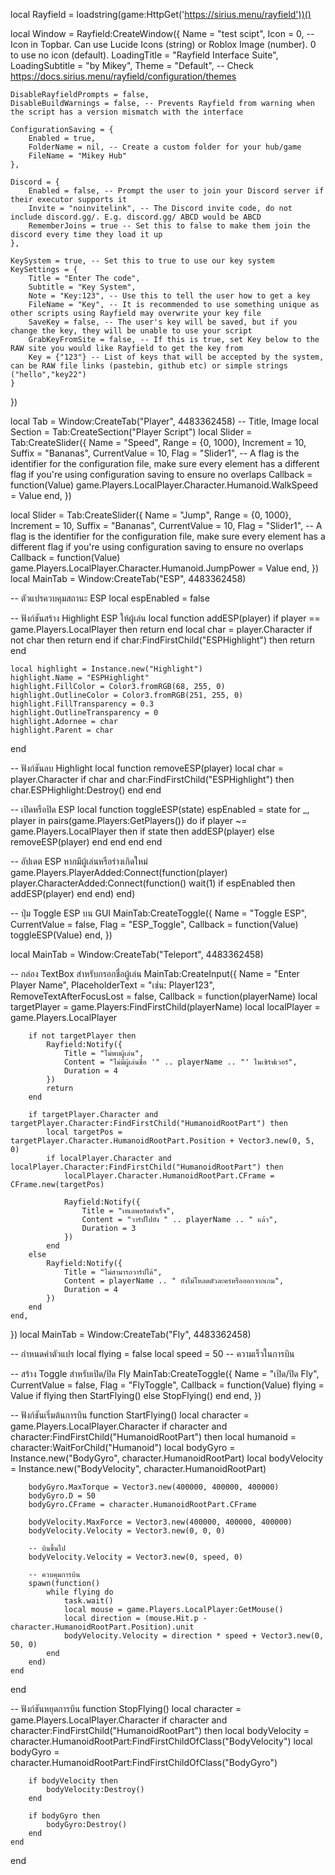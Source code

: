 local Rayfield = loadstring(game:HttpGet('https://sirius.menu/rayfield'))()

local Window = Rayfield:CreateWindow({
	Name = "test scipt",
	Icon = 0, -- Icon in Topbar. Can use Lucide Icons (string) or Roblox Image (number). 0 to use no icon (default).
	LoadingTitle = "Rayfield Interface Suite",
	LoadingSubtitle = "by Mikey",
	Theme = "Default", -- Check https://docs.sirius.menu/rayfield/configuration/themes

	DisableRayfieldPrompts = false,
	DisableBuildWarnings = false, -- Prevents Rayfield from warning when the script has a version mismatch with the interface

	ConfigurationSaving = {
		Enabled = true,
		FolderName = nil, -- Create a custom folder for your hub/game
		FileName = "Mikey Hub"
	},

	Discord = {
		Enabled = false, -- Prompt the user to join your Discord server if their executor supports it
		Invite = "noinvitelink", -- The Discord invite code, do not include discord.gg/. E.g. discord.gg/ ABCD would be ABCD
		RememberJoins = true -- Set this to false to make them join the discord every time they load it up
	},

	KeySystem = true, -- Set this to true to use our key system
	KeySettings = {
		Title = "Enter The code",
		Subtitle = "Key System",
		Note = "Key:123", -- Use this to tell the user how to get a key
		FileName = "Key", -- It is recommended to use something unique as other scripts using Rayfield may overwrite your key file
		SaveKey = false, -- The user's key will be saved, but if you change the key, they will be unable to use your script
		GrabKeyFromSite = false, -- If this is true, set Key below to the RAW site you would like Rayfield to get the key from
		Key = {"123"} -- List of keys that will be accepted by the system, can be RAW file links (pastebin, github etc) or simple strings ("hello","key22")
	}
})

local Tab = Window:CreateTab("Player", 4483362458) -- Title, Image
local Section = Tab:CreateSection("Player Script")
local Slider = Tab:CreateSlider({
	Name = "Speed",
	Range = {0, 1000},
	Increment = 10,
	Suffix = "Bananas",
	CurrentValue = 10,
	Flag = "Slider1", -- A flag is the identifier for the configuration file, make sure every element has a different flag if you're using configuration saving to ensure no overlaps
	Callback = function(Value)
		game.Players.LocalPlayer.Character.Humanoid.WalkSpeed = Value
	end,
})

local Slider = Tab:CreateSlider({
	Name = "Jump",
	Range = {0, 1000},
	Increment = 10,
	Suffix = "Bananas",
	CurrentValue = 10,
	Flag = "Slider1", -- A flag is the identifier for the configuration file, make sure every element has a different flag if you're using configuration saving to ensure no overlaps
	Callback = function(Value)
		game.Players.LocalPlayer.Character.Humanoid.JumpPower = Value
	end,
})
local MainTab = Window:CreateTab("ESP", 4483362458)

-- ตัวแปรควบคุมสถานะ ESP
local espEnabled = false

-- ฟังก์ชันสร้าง Highlight ESP ให้ผู้เล่น
local function addESP(player)
	if player == game.Players.LocalPlayer then return end
	local char = player.Character
	if not char then return end
	if char:FindFirstChild("ESPHighlight") then return end

	local highlight = Instance.new("Highlight")
	highlight.Name = "ESPHighlight"
	highlight.FillColor = Color3.fromRGB(68, 255, 0)
	highlight.OutlineColor = Color3.fromRGB(251, 255, 0)
	highlight.FillTransparency = 0.3
	highlight.OutlineTransparency = 0
	highlight.Adornee = char
	highlight.Parent = char
end

-- ฟังก์ชันลบ Highlight
local function removeESP(player)
	local char = player.Character
	if char and char:FindFirstChild("ESPHighlight") then
		char.ESPHighlight:Destroy()
	end
end

-- เปิดหรือปิด ESP
local function toggleESP(state)
	espEnabled = state
	for _, player in pairs(game.Players:GetPlayers()) do
		if player ~= game.Players.LocalPlayer then
			if state then
				addESP(player)
			else
				removeESP(player)
			end
		end
	end
end

-- อัปเดต ESP หากมีผู้เล่นหรือร่างเกิดใหม่
game.Players.PlayerAdded:Connect(function(player)
	player.CharacterAdded:Connect(function()
		wait(1)
		if espEnabled then
			addESP(player)
		end
	end)
end)

-- ปุ่ม Toggle ESP บน GUI
MainTab:CreateToggle({
	Name = "Toggle ESP",
	CurrentValue = false,
	Flag = "ESP_Toggle",
	Callback = function(Value)
		toggleESP(Value)
	end,
})

local MainTab = Window:CreateTab("Teleport", 4483362458)

-- กล่อง TextBox สำหรับกรอกชื่อผู้เล่น
MainTab:CreateInput({
	Name = "Enter Player Name",
	PlaceholderText = "เช่น: Player123",
	RemoveTextAfterFocusLost = false,
	Callback = function(playerName)
		local targetPlayer = game.Players:FindFirstChild(playerName)
		local localPlayer = game.Players.LocalPlayer

		if not targetPlayer then
			Rayfield:Notify({
				Title = "ไม่พบผู้เล่น",
				Content = "ไม่มีผู้เล่นชื่อ '" .. playerName .. "' ในเซิร์ฟเวอร์",
				Duration = 4
			})
			return
		end

		if targetPlayer.Character and targetPlayer.Character:FindFirstChild("HumanoidRootPart") then
			local targetPos = targetPlayer.Character.HumanoidRootPart.Position + Vector3.new(0, 5, 0)
			if localPlayer.Character and localPlayer.Character:FindFirstChild("HumanoidRootPart") then
				localPlayer.Character.HumanoidRootPart.CFrame = CFrame.new(targetPos)

				Rayfield:Notify({
					Title = "เทเลพอร์ตสำเร็จ",
					Content = "วาร์ปไปยัง " .. playerName .. " แล้ว",
					Duration = 3
				})
			end
		else
			Rayfield:Notify({
				Title = "ไม่สามารถวาร์ปได้",
				Content = playerName .. " ยังไม่โหลดตัวละครหรือออกจากเกม",
				Duration = 4
			})
		end
	end,
})
local MainTab = Window:CreateTab("Fly", 4483362458)

-- กำหนดค่าตัวแปร
local flying = false
local speed = 50  -- ความเร็วในการบิน

-- สร้าง Toggle สำหรับเปิด/ปิด Fly
MainTab:CreateToggle({
	Name = "เปิด/ปิด Fly",
	CurrentValue = false,
	Flag = "FlyToggle",
	Callback = function(Value)
		flying = Value
		if flying then
			StartFlying()
		else
			StopFlying()
		end
	end,
})

-- ฟังก์ชันเริ่มต้นการบิน
function StartFlying()
	local character = game.Players.LocalPlayer.Character
	if character and character:FindFirstChild("HumanoidRootPart") then
		local humanoid = character:WaitForChild("Humanoid")
		local bodyGyro = Instance.new("BodyGyro", character.HumanoidRootPart)
		local bodyVelocity = Instance.new("BodyVelocity", character.HumanoidRootPart)

		bodyGyro.MaxTorque = Vector3.new(400000, 400000, 400000)
		bodyGyro.D = 50
		bodyGyro.CFrame = character.HumanoidRootPart.CFrame

		bodyVelocity.MaxForce = Vector3.new(400000, 400000, 400000)
		bodyVelocity.Velocity = Vector3.new(0, 0, 0)

		-- บินขึ้นไป
		bodyVelocity.Velocity = Vector3.new(0, speed, 0)

		-- ควบคุมการบิน
		spawn(function()
			while flying do
				task.wait()
				local mouse = game.Players.LocalPlayer:GetMouse()
				local direction = (mouse.Hit.p - character.HumanoidRootPart.Position).unit
				bodyVelocity.Velocity = direction * speed + Vector3.new(0, 50, 0)
			end
		end)
	end
end

-- ฟังก์ชันหยุดการบิน
function StopFlying()
	local character = game.Players.LocalPlayer.Character
	if character and character:FindFirstChild("HumanoidRootPart") then
		local bodyVelocity = character.HumanoidRootPart:FindFirstChildOfClass("BodyVelocity")
		local bodyGyro = character.HumanoidRootPart:FindFirstChildOfClass("BodyGyro")

		if bodyVelocity then
			bodyVelocity:Destroy()
		end

		if bodyGyro then
			bodyGyro:Destroy()
		end
	end
end

